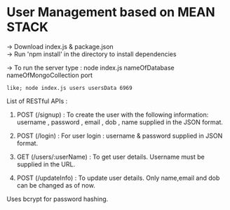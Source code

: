 # User Management based on MEAN STACK


-> Download index.js & package.json  
-> Run 'npm install' in the directory to install dependencies

-> To run the server type :
    node index.js nameOfDatabase nameOfMongoCollection port
    
    like; node index.js users usersData 6969



  List of RESTful APIs :

  1) POST (/signup) :
      To create the user with the following information:
      username , password  , email , dob , name
      supplied in the JSON format.

  2) POST (/login)  :
      For user login :
      username & password supplied in JSON format.

  3) GET (/users/:userName) :
      To get user details. Username must be supplied in the URL.

  4) POST (/updateInfo) :
      To update user details.
      Only name,email and dob can be changed as of now.  



Uses bcrypt for password hashing.
